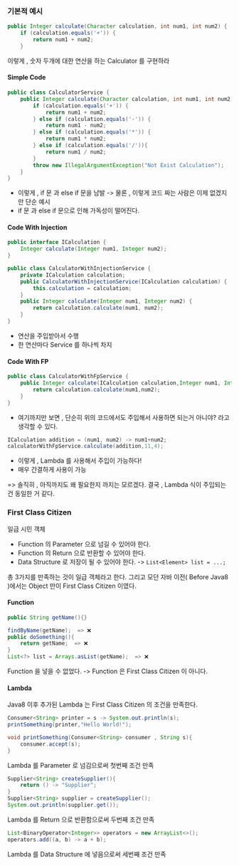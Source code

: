 ### 기본적 예시


```java
public Integer calculate(Character calculation, int num1, int num2) {  
    if (calculation.equals('+')) {  
        return num1 + num2;  
    }
```

이렇게 , 숫자 두개에 대한 연산을 하는 Calculator 를 구현하라

#### Simple Code
```java
public class CalculatorService {  
    public Integer calculate(Character calculation, int num1, int num2) {  
        if (calculation.equals('+')) {  
            return num1 + num2;  
        } else if (calculation.equals('-')) {  
            return num1 - num2;  
        } else if (calculation.equals('*')) {  
            return num1 * num2;  
        } else if (calculation.equals('/')){  
            return num1 / num2;  
        }  
        throw new IllegalArgumentException("Not Exist Calculation");  
    }  
}
```

- 이렇게 , if 문 과 else if 문을 남발
  -> 물론 , 이렇게 코드 짜는 사람은 이제 없겠지만 단순 예시
- if 문 과 else if 문으로 인해 가독성이 떨어진다.

#### Code With Injection
```java
public interface ICalculation {  
    Integer calculate(Integer num1, Integer num2);  
}
```

```java
public class CalculatorWithInjectionService {  
    private ICalculation calculation;  
    public CalculatorWithInjectionService(ICalculation calculation) {  
        this.calculation = calculation;  
    }  
    public Integer calculate(Integer num1, Integer num2) {  
        return calculation.calculate(num1, num2);  
    }  
}
```

- 연산을 주입받아서 수행
- 한 연산마다 Service 를 하나씩 차지

#### Code With FP
```java
public class CalculatorWithFpService {  
    public Integer calculate(ICalculation calculation,Integer num1, Integer num2){  
        return calculation.calculate(num1,num2);  
    }  
}
```

- 여기까지만 보면 , 단순히 위의 코드에서도 주입해서 사용하면 되는거 아니야? 라고 생각할 수 있다.
```java
ICalculation addition = (num1, num2) -> num1+num2;  
calculatorWithFpService.calculate(addition,11,4);
```

- 이렇게 , Lambda 를 사용해서 주입이 가능하다!
- 매우 간결하게 사용이 가능

=> 솔직히 , 아직까지도 왜 필요한지 까지는 모르겠다.
결국 , Lambda 식이 주입되는건 동일한 거 같다.


### First Class Citizen

일급 시민 객체

- Function 의 Parameter 으로 넘길 수 있어야 한다.
- Function 의 Return 으로 반환할 수 있어야 한다.
- Data Structure 로 저장이 될 수 있어야 한다.
  -> `List<Element> list = ...;`

총 3가지를 만족하는 것이 일급 객체라고 한다.
그리고 모던 자바 이전( Before Java8 )에서는 Object 만이 First Class Citizen 이였다.

#### Function

```java
public String getName(){}

findByName(getName);  => ❌
public doSomething(){
	return getName;  => ❌
}
List<?> list = Arrays.asList(getName);  => ❌
```

Function 을 넣을 수 없었다.
-> Function 은 First Class Citizen 이 아니다.
#### Lambda

Java8 이후 추가된 Lambda 는 First Class Citizen 의 조건을 만족한다.

```java
Consumer<String> printer = s -> System.out.println(s);
printSomething(printer,"Hello World!");

void printSomething(Consumer<String> consumer , String s){
	consumer.accept(s);
}
```

Lambda 를 Parameter 로 넘김으로써 첫번째 조건 만족

```java
Supplier<String> createSupplier(){
	return () -> "Supplier";
}
Supplier<String> supplier = createSupplier();
System.out.println(supplier.get());
```
Lambda 를 Return 으로 반환함으로써 두번째 조건 만족

```java
List<BinaryOperator<Integer>> operators = new ArrayList<>();
operators.add((a, b) -> a + b);
```

Lambda 를 Data Structure 에 넣음으로써 세번째 조건 만족


